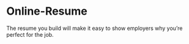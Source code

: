 # Online-Resume
The resume you build will make it easy to show employers why you’re perfect for the job.
